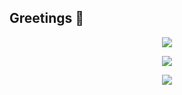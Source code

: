 ## Greetings 👋
<p align="center">
  <img src="https://github-readme-stats.vercel.app/api?username=datsabahandude&theme=chartreuse-dark&show_icons=true">
</p>
<p align="center">
  <img src="https://streak-stats.demolab.com/?user=datsabahandude&currStreakNum=2FD3EB&fire=pink&sideLabels=F00&date_format=M%20j%5B%2C%20Y%5D&theme=chartreuse-dark">
</p>
<p align="center">
  <img src="https://github-readme-stats.vercel.app/api/top-langs/?username=datsabahandude&theme=chartreuse-dark&layout=compact">
</p>

<!--
**datsabahandude/datsabahandude** is a ✨ _special_ ✨ repository because its `README.md` (this file) appears on your GitHub profile. مَنْ جَدَّ وَجَدَ

Here are some ideas to get you started:

- 🔭 I’m currently working on ...
- 🌱 I’m currently learning ...
- 👯 I’m looking to collaborate on ...
- 🤔 I’m looking for help with ...
- 💬 Ask me about ...
- 📫 How to reach me: ...
- 😄 Pronouns: ...
- ⚡ Fun fact: ...
-->
